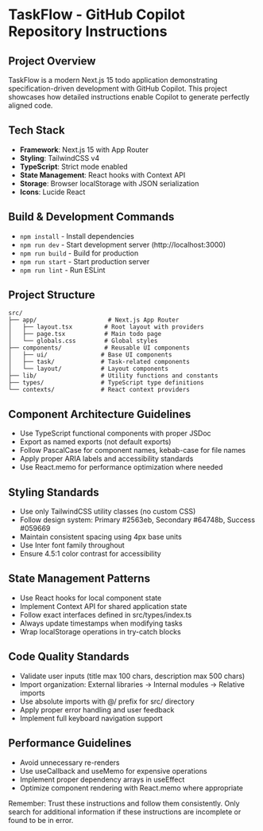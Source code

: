 # TaskFlow - GitHub Copilot Repository Instructions

## Project Overview
TaskFlow is a modern Next.js 15 todo application demonstrating specification-driven development with GitHub Copilot. This project showcases how detailed instructions enable Copilot to generate perfectly aligned code.

## Tech Stack
- **Framework**: Next.js 15 with App Router
- **Styling**: TailwindCSS v4
- **TypeScript**: Strict mode enabled
- **State Management**: React hooks with Context API
- **Storage**: Browser localStorage with JSON serialization
- **Icons**: Lucide React

## Build & Development Commands
- `npm install` - Install dependencies
- `npm run dev` - Start development server (http://localhost:3000)
- `npm run build` - Build for production
- `npm run start` - Start production server
- `npm run lint` - Run ESLint

## Project Structure
```
src/
├── app/                    # Next.js App Router
│   ├── layout.tsx         # Root layout with providers
│   ├── page.tsx           # Main todo page
│   └── globals.css        # Global styles
├── components/            # Reusable UI components
│   ├── ui/               # Base UI components
│   ├── task/             # Task-related components
│   └── layout/           # Layout components
├── lib/                  # Utility functions and constants
├── types/                # TypeScript type definitions
└── contexts/             # React context providers
```

## Component Architecture Guidelines
- Use TypeScript functional components with proper JSDoc
- Export as named exports (not default exports)
- Follow PascalCase for component names, kebab-case for file names
- Apply proper ARIA labels and accessibility standards
- Use React.memo for performance optimization where needed

## Styling Standards
- Use only TailwindCSS utility classes (no custom CSS)
- Follow design system: Primary #2563eb, Secondary #64748b, Success #059669
- Maintain consistent spacing using 4px base units
- Use Inter font family throughout
- Ensure 4.5:1 color contrast for accessibility

## State Management Patterns
- Use React hooks for local component state
- Implement Context API for shared application state
- Follow exact interfaces defined in src/types/index.ts
- Always update timestamps when modifying tasks
- Wrap localStorage operations in try-catch blocks

## Code Quality Standards
- Validate user inputs (title max 100 chars, description max 500 chars)
- Import organization: External libraries → Internal modules → Relative imports
- Use absolute imports with @/ prefix for src/ directory
- Apply proper error handling and user feedback
- Implement full keyboard navigation support

## Performance Guidelines
- Avoid unnecessary re-renders
- Use useCallback and useMemo for expensive operations
- Implement proper dependency arrays in useEffect
- Optimize component rendering with React.memo where appropriate

Remember: Trust these instructions and follow them consistently. Only search for additional information if these instructions are incomplete or found to be in error.
